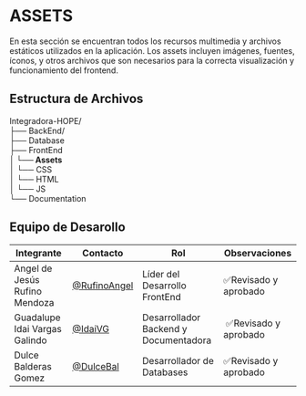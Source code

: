 # ASSETS 


En esta sección se encuentran todos los recursos multimedia y archivos estáticos utilizados en la aplicación. Los assets incluyen imágenes, fuentes, íconos, y otros archivos que son necesarios para la correcta visualización y funcionamiento del frontend.
## Estructura de Archivos
Integradora-HOPE/<br>
├── BackEnd/<br>
├── Database<br>
├── FrontEnd<br>
**│ └── Assets**<br>
│ └── CSS <br>
│ └── HTML <br>
│ └── JS <br>
└── Documentation <br>

## Equipo de Desarollo
| Integrante | Contacto | Rol | Observaciones |
|-------------|--------|----------|---------------|
|  Angel de Jesús Rufino Mendoza   |  [@RufinoAngel](https://github.com/RufinoAngel)      |    Líder del Desarrollo FrontEnd   |✅Revisado y aprobado  |
|Guadalupe Idai Vargas Galindo|[@IdaiVG](https://github.com/IdaiVG)|Desarrollador Backend y Documentadora| ✅Revisado y aprobado |
|Dulce Balderas Gomez|[@DulceBal](https://github.com/DulceBal)|Desarrollador de Databases|✅Revisado y aprobado|
